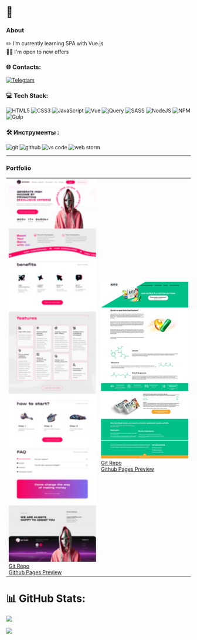 # 👋

### About

✏️ I’m currently learning SPA with Vue.js<br>🤝🏻 I'm open to new offers

### 🌐 Contacts:

[![Telegtam](https://img.shields.io/badge/Telegram-blue?logo=telegram&logoColor=white&style=for-the-badge)](https://t.me/kraft_02)<br>

### 💻 Tech Stack:

![HTML5](https://img.shields.io/badge/html5-%23E34F26.svg?style=for-the-badge&logo=html5&logoColor=white) ![CSS3](https://img.shields.io/badge/css3-%231572B6.svg?style=for-the-badge&logo=css3&logoColor=white) ![JavaScript](https://img.shields.io/badge/javascript-%23323330.svg?style=for-the-badge&logo=javascript&logoColor=%23F7DF1E) ![Vue](https://img.shields.io/badge/VUE-323330?style=for-the-badge&logo=vuedotjs&logoColor=4FC08D) ![jQuery](https://img.shields.io/badge/jquery-%230769AD.svg?style=for-the-badge&logo=jquery&logoColor=white) ![SASS](https://img.shields.io/badge/SASS-hotpink.svg?style=for-the-badge&logo=SASS&logoColor=white) ![NodeJS](https://img.shields.io/badge/node.js-6DA55F?style=for-the-badge&logo=node.js&logoColor=white) ![NPM](https://img.shields.io/badge/NPM-%23000000.svg?style=for-the-badge&logo=npm&logoColor=white) ![Gulp](https://img.shields.io/badge/GULP-%23CF4647.svg?style=for-the-badge&logo=gulp&logoColor=white)

### 🛠 Инструменты :

<img alt="git" src="https://img.shields.io/badge/git-F05033.svg?&style=for-the-badge&logo=git&logoColor=fff" />&nbsp;<img alt="github" src="https://img.shields.io/badge/github-000.svg?&style=for-the-badge&logo=github&logoColor=fff" />&nbsp;<img alt="vs code" src="https://img.shields.io/badge/vs code-007ACC.svg?&style=for-the-badge&logo=visual-studio-code&logoColor=fff" />&nbsp;<img alt="web storm" src="https://img.shields.io/badge/web storm-58D2A4.svg?&style=for-the-badge&logo=WebStorm&logoColor=fff" />

---

### Portfolio

<table>
    <tr>
        <td>
            <a href="https://github.com/dimakraft91/afflex" title="Open git repo">
                <img src="https://github.com/dimakraft91/afflex/blob/main/preview.png" alt="Afflex" width="400"/>
            </a> <br /> <a href="https://github.com/dimakraft91/afflex/tree/main" title="Open git repo">Git Repo</a> <br /> <a href="https://dimakraft91.github.io/afflex/" title="Open Github Pages preiew">Github Pages Preview</a>
        </td>
        <td>
            <a href="https://github.com/dimakraft91/keto" title="Open git repo">
                  <img src="https://github.com/dimakraft91/keto/blob/main/preview.png" alt="KETO" width="400"/> <br /> <a href="https://dimakraft91.github.io/keto/app/" title="Open git repo">Git Repo</a> <br /> <a href="https://dimakraft91.github.io/keto/app/" title="KETO">Github Pages Preview</a>
            </a>
        </td>
    </tr>
</table>

# 📊 GitHub Stats:

![](https://github-readme-stats.vercel.app/api/top-langs/?username=andmatrosov&theme=dark&hide_border=false&include_all_commits=true&count_private=true&layout=compact)

[![](https://visitcount.itsvg.in/api?id=andmatrosov&icon=0&color=0)](https://visitcount.itsvg.in)
